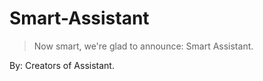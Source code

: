 # Smart-Assistant

> Now smart, we're glad to announce: Smart Assistant.

By: Creators of Assistant.
